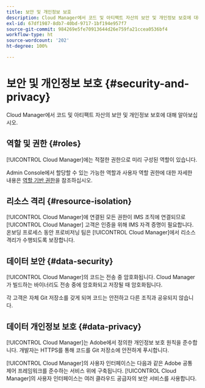 ```yaml
---
title: 보안 및 개인정보 보호
description: Cloud Manager에서 코드 및 아티팩트 자산의 보안 및 개인정보 보호에 대해 알아보십시오.
exl-id: 67df1987-8db7-40bd-9717-1bf194e957f7
source-git-commit: 984269e5fe70913644d26e759fa21ccea0536bf4
workflow-type: ht
source-wordcount: '202'
ht-degree: 100%

---
```



# 보안 및 개인정보 보호 {#security-and-privacy}

Cloud Manager에서 코드 및 아티팩트 자산의 보안 및 개인정보 보호에 대해 알아보십시오.

## 역할 및 권한 {#roles}

[!UICONTROL Cloud Manager]에는 적절한 권한으로 미리 구성된 역할이 있습니다.

Admin Console에서 할당할 수 있는 가능한 역할과 사용자 역할 권한에 대한 자세한 내용은 [역할 기반 권한](/help/requirements/role-based-permissions.md)을 참조하십시오.

## 리소스 격리 {#resource-isolation}

[!UICONTROL Cloud Manager]에 연결된 모든 권한이 IMS 조직에 연결되므로 [!UICONTROL Cloud Manager] 고객은 인증을 위해 IMS 자격 증명이 필요합니다. 온보딩 프로세스 동안 프로비저닝 팀은 [!UICONTROL Cloud Manager]에서 리소스 격리가 수행되도록 보장합니다.

## 데이터 보안 {#data-security}

[!UICONTROL Cloud Manager]의 코드는 전송 중 암호화됩니다. Cloud Manager가 빌드하는 바이너리도 전송 중에 암호화되고 저장될 때 암호화됩니다.

각 고객은 자체 Git 저장소를 갖게 되며 코드는 안전하고 다른 조직과 공유되지 않습니다.

## 데이터 개인정보 보호 {#data-privacy}

[!UICONTROL Cloud Manager]는 Adobe에서 정의한 개인정보 보호 원칙을 준수합니다. 개발자는 HTTPS를 통해 코드를 Git 저장소에 안전하게 푸시합니다.

[!UICONTROL Cloud Manager]의 사용자 인터페이스는 다음과 같은 Adobe 공통 제어 프레임워크를 준수하는 서비스 위에 구축됩니다. [!UICONTROL Cloud Manager]의 사용자 인터페이스는 여러 클라우드 공급자의 보안 서비스를 사용합니다.
